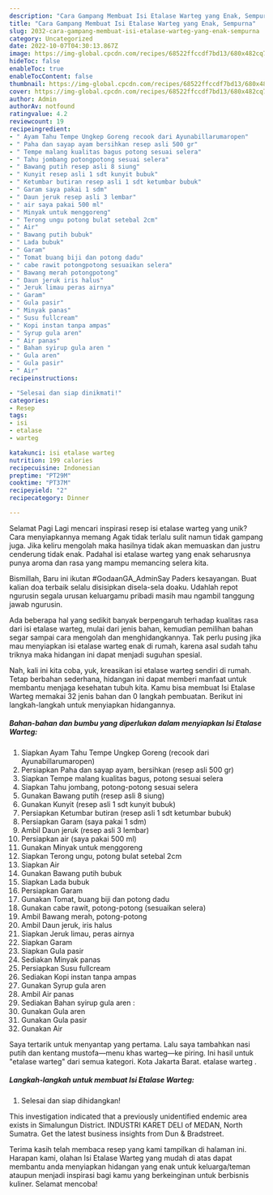 ```yaml
---
description: "Cara Gampang Membuat Isi Etalase Warteg yang Enak, Sempurna"
title: "Cara Gampang Membuat Isi Etalase Warteg yang Enak, Sempurna"
slug: 2032-cara-gampang-membuat-isi-etalase-warteg-yang-enak-sempurna
category: Uncategorized
date: 2022-10-07T04:30:13.867Z
image: https://img-global.cpcdn.com/recipes/68522ffccdf7bd13/680x482cq70/isi-etalase-warteg-foto-resep-utama.jpg
hideToc: false
enableToc: true
enableTocContent: false
thumbnail: https://img-global.cpcdn.com/recipes/68522ffccdf7bd13/680x482cq70/isi-etalase-warteg-foto-resep-utama.jpg
cover: https://img-global.cpcdn.com/recipes/68522ffccdf7bd13/680x482cq70/isi-etalase-warteg-foto-resep-utama.jpg
author: Admin
authorAv: notfound
ratingvalue: 4.2
reviewcount: 19
recipeingredient:
- " Ayam Tahu Tempe Ungkep Goreng recook dari Ayunabillarumaropen"
- " Paha dan sayap ayam bersihkan resep asli 500 gr"
- " Tempe malang kualitas bagus potong sesuai selera"
- " Tahu jombang potongpotong sesuai selera"
- " Bawang putih resep asli 8 siung"
- " Kunyit resep asli 1 sdt kunyit bubuk"
- " Ketumbar butiran resep asli 1 sdt ketumbar bubuk"
- " Garam saya pakai 1 sdm"
- " Daun jeruk resep asli 3 lembar"
- " air saya pakai 500 ml"
- " Minyak untuk menggoreng"
- " Terong ungu potong bulat setebal 2cm"
- " Air"
- " Bawang putih bubuk"
- " Lada bubuk"
- " Garam"
- " Tomat buang biji dan potong dadu"
- " cabe rawit potongpotong sesuaikan selera"
- " Bawang merah potongpotong"
- " Daun jeruk iris halus"
- " Jeruk limau peras airnya"
- " Garam"
- " Gula pasir"
- " Minyak panas"
- " Susu fullcream"
- " Kopi instan tanpa ampas"
- " Syrup gula aren"
- " Air panas"
- " Bahan syirup gula aren "
- " Gula aren"
- " Gula pasir"
- " Air"
recipeinstructions:

- "Selesai dan siap dinikmati!"
categories:
- Resep
tags:
- isi
- etalase
- warteg

katakunci: isi etalase warteg 
nutrition: 199 calories
recipecuisine: Indonesian
preptime: "PT29M"
cooktime: "PT37M"
recipeyield: "2"
recipecategory: Dinner

---
```



Selamat Pagi Lagi mencari inspirasi resep isi etalase warteg yang unik? Cara menyiapkannya memang Agak tidak terlalu sulit namun tidak gampang juga. Jika keliru mengolah maka hasilnya tidak akan memuaskan dan justru cenderung tidak enak. Padahal isi etalase warteg yang enak seharusnya punya aroma dan rasa yang mampu memancing selera kita.


Bismillah, Baru ini ikutan #GodaanGA_AdminSay Paders kesayangan. Buat kalian doa terbaik selalu disisipkan disela-sela doaku. Udahlah repot ngurusin segala urusan keluargamu pribadi masih mau ngambil tanggung jawab ngurusin.

Ada beberapa hal yang sedikit banyak berpengaruh terhadap kualitas rasa dari isi etalase warteg, mulai dari jenis bahan, kemudian pemilihan bahan segar sampai cara mengolah dan menghidangkannya. Tak perlu pusing jika mau menyiapkan isi etalase warteg enak di rumah, karena asal sudah tahu triknya maka hidangan ini dapat menjadi suguhan spesial.


Nah, kali ini kita coba, yuk, kreasikan isi etalase warteg sendiri di rumah. Tetap berbahan sederhana, hidangan ini dapat memberi manfaat untuk membantu menjaga kesehatan tubuh kita. Kamu bisa membuat Isi Etalase Warteg memakai 32 jenis bahan dan 0 langkah pembuatan. Berikut ini langkah-langkah untuk menyiapkan hidangannya.

<!--inarticleads1-->

##### Bahan-bahan dan bumbu yang diperlukan dalam menyiapkan Isi Etalase Warteg:

1. Siapkan  Ayam Tahu Tempe Ungkep Goreng (recook dari Ayunabillarumaropen)
1. Persiapkan  Paha dan sayap ayam, bersihkan (resep asli 500 gr)
1. Siapkan  Tempe malang kualitas bagus, potong sesuai selera
1. Siapkan  Tahu jombang, potong-potong sesuai selera
1. Gunakan  Bawang putih (resep asli 8 siung)
1. Gunakan  Kunyit (resep asli 1 sdt kunyit bubuk)
1. Persiapkan  Ketumbar butiran (resep asli 1 sdt ketumbar bubuk)
1. Persiapkan  Garam (saya pakai 1 sdm)
1. Ambil  Daun jeruk (resep asli 3 lembar)
1. Persiapkan  air (saya pakai 500 ml)
1. Gunakan  Minyak untuk menggoreng
1. Siapkan  Terong ungu, potong bulat setebal 2cm
1. Siapkan  Air
1. Gunakan  Bawang putih bubuk
1. Siapkan  Lada bubuk
1. Persiapkan  Garam
1. Gunakan  Tomat, buang biji dan potong dadu
1. Gunakan  cabe rawit, potong-potong (sesuaikan selera)
1. Ambil  Bawang merah, potong-potong
1. Ambil  Daun jeruk, iris halus
1. Siapkan  Jeruk limau, peras airnya
1. Siapkan  Garam
1. Siapkan  Gula pasir
1. Sediakan  Minyak panas
1. Persiapkan  Susu fullcream
1. Sediakan  Kopi instan tanpa ampas
1. Gunakan  Syrup gula aren
1. Ambil  Air panas
1. Sediakan  Bahan syirup gula aren :
1. Gunakan  Gula aren
1. Gunakan  Gula pasir
1. Gunakan  Air


Saya tertarik untuk menyantap yang pertama. Lalu saya tambahkan nasi putih dan kentang mustofa—menu khas warteg—ke piring. Ini hasil untuk &#34;etalase warteg&#34; dari semua kategori. Kota Jakarta Barat. etalase warteg . 

<!--inarticleads2-->

##### Langkah-langkah untuk membuat Isi Etalase Warteg:


1. Selesai dan siap dihidangkan!

This investigation indicated that a previously unidentified endemic area exists in Simalungun District. INDUSTRI KARET DELI of MEDAN, North Sumatra. Get the latest business insights from Dun &amp; Bradstreet. 

Terima kasih telah membaca resep yang kami tampilkan di halaman ini. Harapan kami, olahan Isi Etalase Warteg yang mudah di atas dapat membantu anda menyiapkan hidangan yang enak untuk keluarga/teman ataupun menjadi inspirasi bagi kamu yang berkeinginan untuk berbisnis kuliner. Selamat mencoba!
